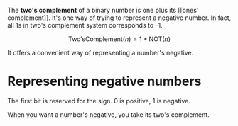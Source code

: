 The **two's complement** of a binary number is one plus its [[ones' complement]]. It's one way of trying to represent a negative number. In fact, all 1s in two's complement system corresponds to -1.

$$
\mathsf{Two's Complement}(n) = 1 + \mathsf{NOT}(n)
$$

It offers a convenient way of representing a number's negative.

# Representing negative numbers

The first bit is reserved for the sign. 0 is positive, 1 is negative. 

When you want a number's negative, you take its two's complement.